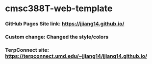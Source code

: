 # cmsc388T-web-template
### GitHub Pages Site link: https://jjiang14.github.io/
### Custom change: Changed the style/colors
### TerpConnect site: https://terpconnect.umd.edu/~jjiang14/jjiang14.github.io/
